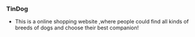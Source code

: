 
### TinDog
- This is a online shopping website ,where people could find all kinds of breeds of dogs and choose their best companion!
